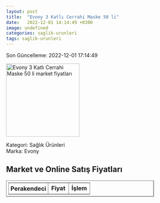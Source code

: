```yaml
---
layout: post
title:  "Evony 3 Katlı Cerrahi Maske 50 li"
date:   2022-12-01 14:14:49 +0300
image: undefined
categories: saglik-urunleri
tags: saglik-urunleri
---
```


Son Güncelleme: 2022-12-01 17:14:49

<img src="undefined" width="200" alt="Evony 3 Katlı Cerrahi Maske 50 li market fiyatları" />

Kategori: Sağlık Ürünleri
<br />
Marka: Evony

<h2>Market ve Online Satış Fiyatları</h2>

<table border="1" style="padding: 5px;width:80%;">
  <tr>
    <td style="padding: 5px;"><strong>Perakendeci</strong></td>
    <td><strong>Fiyat</strong></td>
    <td><strong>İşlem</strong></td>
  </tr>
  
</table>
